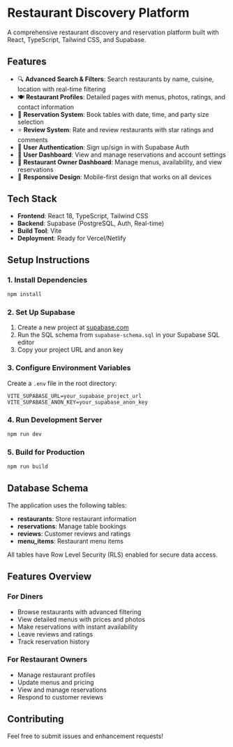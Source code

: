 # Restaurant Discovery Platform

A comprehensive restaurant discovery and reservation platform built with React, TypeScript, Tailwind CSS, and Supabase.

## Features

- 🔍 **Advanced Search & Filters**: Search restaurants by name, cuisine, location with real-time filtering
- 🍽️ **Restaurant Profiles**: Detailed pages with menus, photos, ratings, and contact information
- 📅 **Reservation System**: Book tables with date, time, and party size selection
- ⭐ **Review System**: Rate and review restaurants with star ratings and comments
- 🔐 **User Authentication**: Sign up/sign in with Supabase Auth
- 👤 **User Dashboard**: View and manage reservations and account settings
- 🏪 **Restaurant Owner Dashboard**: Manage menus, availability, and view reservations
- 📱 **Responsive Design**: Mobile-first design that works on all devices

## Tech Stack

- **Frontend**: React 18, TypeScript, Tailwind CSS
- **Backend**: Supabase (PostgreSQL, Auth, Real-time)
- **Build Tool**: Vite
- **Deployment**: Ready for Vercel/Netlify

## Setup Instructions

### 1. Install Dependencies
```bash
npm install
```

### 2. Set Up Supabase

1. Create a new project at [supabase.com](https://supabase.com)
2. Run the SQL schema from `supabase-schema.sql` in your Supabase SQL editor
3. Copy your project URL and anon key

### 3. Configure Environment Variables

Create a `.env` file in the root directory:
```
VITE_SUPABASE_URL=your_supabase_project_url
VITE_SUPABASE_ANON_KEY=your_supabase_anon_key
```

### 4. Run Development Server
```bash
npm run dev
```

### 5. Build for Production
```bash
npm run build
```

## Database Schema

The application uses the following tables:
- **restaurants**: Store restaurant information
- **reservations**: Manage table bookings
- **reviews**: Customer reviews and ratings
- **menu_items**: Restaurant menu items

All tables have Row Level Security (RLS) enabled for secure data access.

## Features Overview

### For Diners
- Browse restaurants with advanced filtering
- View detailed menus with prices and photos
- Make reservations with instant availability
- Leave reviews and ratings
- Track reservation history

### For Restaurant Owners
- Manage restaurant profiles
- Update menus and pricing
- View and manage reservations
- Respond to customer reviews

## Contributing

Feel free to submit issues and enhancement requests!
